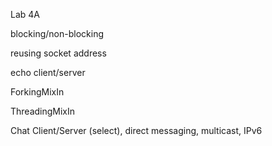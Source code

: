 Lab 4A

blocking/non-blocking

reusing socket address

echo client/server

ForkingMixIn

ThreadingMixIn

Chat Client/Server \(select\), direct messaging, multicast, IPv6

